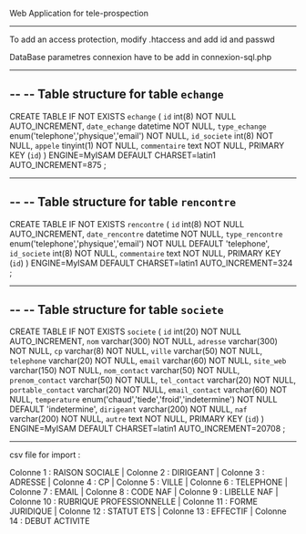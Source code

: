 Web Application for tele-prospection

-----------------------------------------------------------

To add an access protection, modify .htaccess and add id and passwd 

DataBase parametres connexion have to be add in connexion-sql.php

-- --------------------------------------------------------

--
-- Table structure for table `echange`
--

CREATE TABLE IF NOT EXISTS `echange` (
  `id` int(8) NOT NULL AUTO_INCREMENT,
  `date_echange` datetime NOT NULL,
  `type_echange` enum('telephone','physique','email') NOT NULL,
  `id_societe` int(8) NOT NULL,
  `appele` tinyint(1) NOT NULL,
  `commentaire` text NOT NULL,
  PRIMARY KEY (`id`)
) ENGINE=MyISAM  DEFAULT CHARSET=latin1 AUTO_INCREMENT=875 ;

-- --------------------------------------------------------

--
-- Table structure for table `rencontre`
--

CREATE TABLE IF NOT EXISTS `rencontre` (
  `id` int(8) NOT NULL AUTO_INCREMENT,
  `date_rencontre` datetime NOT NULL,
  `type_rencontre` enum('telephone','physique','email') NOT NULL DEFAULT 'telephone',
  `id_societe` int(8) NOT NULL,
  `commentaire` text NOT NULL,
  PRIMARY KEY (`id`)
) ENGINE=MyISAM  DEFAULT CHARSET=latin1 AUTO_INCREMENT=324 ;

-- --------------------------------------------------------

--
-- Table structure for table `societe`
--

CREATE TABLE IF NOT EXISTS `societe` (
  `id` int(20) NOT NULL AUTO_INCREMENT,
  `nom` varchar(300) NOT NULL,
  `adresse` varchar(300) NOT NULL,
  `cp` varchar(8) NOT NULL,
  `ville` varchar(50) NOT NULL,
  `telephone` varchar(20) NOT NULL,
  `email` varchar(60) NOT NULL,
  `site_web` varchar(150) NOT NULL,
  `nom_contact` varchar(50) NOT NULL,
  `prenom_contact` varchar(50) NOT NULL,
  `tel_contact` varchar(20) NOT NULL,
  `portable_contact` varchar(20) NOT NULL,
  `email_contact` varchar(60) NOT NULL,
  `temperature` enum('chaud','tiede','froid','indetermine') NOT NULL DEFAULT 'indetermine',
  `dirigeant` varchar(200) NOT NULL,
  `naf` varchar(200) NOT NULL,
  `autre` text NOT NULL,
  PRIMARY KEY (`id`)
) ENGINE=MyISAM  DEFAULT CHARSET=latin1 AUTO_INCREMENT=20708 ;

-------------------------------------------------------------

csv file for import :

Colonne 1 : RAISON SOCIALE | 
Colonne 2 :  DIRIGEANT | 
Colonne 3 : ADRESSE | 
Colonne 4 : CP | 
Colonne 5 : VILLE | 
Colonne 6 : TELEPHONE | 
Colonne 7 : EMAIL | 
Colonne 8 : CODE NAF | 
Colonne 9 : LIBELLE NAF | 
Colonne 10 : RUBRIQUE PROFESSIONNELLE | 
Colonne 11 : FORME JURIDIQUE | 
Colonne 12 : STATUT ETS | 
Colonne 13 : EFFECTIF | 
Colonne 14 : DEBUT ACTIVITE


